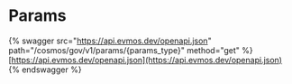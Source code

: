 # Params

{% swagger src="https://api.evmos.dev/openapi.json" path="/cosmos/gov/v1/params/{params_type}" method="get" %}
[https://api.evmos.dev/openapi.json](https://api.evmos.dev/openapi.json)
{% endswagger %}

